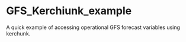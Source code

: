 # GFS_Kerchiunk_example
A quick example of accessing operational GFS forecast variables using kerchunk. 
